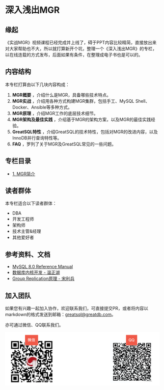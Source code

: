 # 深入浅出MGR

## 缘起
《实战MGR》视频课程已经完成并上线了，碍于PPT内容比较精简，直接放出来对大家帮助也不大，所以就打算新开个坑，整理一个《深入浅出MGR》的专栏，以在线连载的方式发布，后面如果有条件，在整理成电子书也是可以的。

## 内容结构
本专栏打算由以下几块内容构成：
1.  **MGR概要** ，介绍什么是MGR，具备哪些技术特点。
2.  **MGR实战** ，介绍用各种方式构建MGR集群，包括手工、MySQL Shell、Docker、Ansible等多种方式。
3.  **MGR原理** ，介绍MGR工作的底层技术细节。
4.  **MGR架构及最佳实践** ，介绍基于MGR的架构方案，以及MGR的最佳实践经验。
5.  **GreatSQL特性** ，介绍GreatSQL的技术特性，包括对MGR的改进内容，以及InnoDB并行查询特性等。
6.  **FAQ** ，罗列了关于MGR及GreatSQL常见的一些问题。

## 专栏目录
- [1. MGR简介](https://gitee.com/GreatSQL/GreatSQL-Doc/blob/master/deep-dive-mgr/deep-dive-mgr-01.md)

## 读者群体
本专栏适合以下读者群体：
- DBA
- 开发工程师
- 架构师
- 技术主管&经理
- 其他爱好者


## 参考资料、文档
- [MySQL 8.0 Reference Manual](https://dev.mysql.com/doc/refman/8.0/en/group-replication.html) 
- [数据库内核开发 - 温正湖](https://www.zhihu.com/column/c_206071340)
- [Group Replication原理 - 宋利兵](https://mp.weixin.qq.com/s/LFJtdpISVi45qv9Wksv19Q)

## 加入团队
如果您有兴趣一起加入协作，欢迎联系我们，可直接提交PR，或者将内容以markdown的格式发送到邮箱：greatsql@greatdb.com。

亦可通过微信、QQ联系我们。

![Contact Us](../docs/contact-us.png)